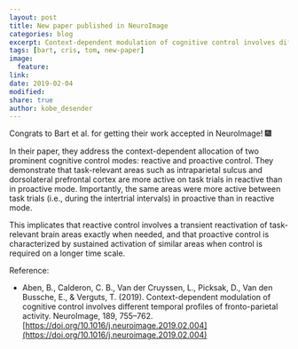 ```yaml
---
layout: post
title: New paper published in NeuroImage
categories: blog
excerpt: Context-dependent modulation of cognitive control involves different temporal profiles of fronto-parietal activity
tags: [bart, cris, tom, new-paper]
image:
  feature:
link:
date: 2019-02-04
modified:
share: true
author: kobe_desender
---
```


Congrats to Bart et al. for getting their work accepted in NeuroImage! :fireworks:   

In their paper, they address the context-dependent allocation of two prominent cognitive control modes: reactive and proactive control. They demonstrate that task-relevant areas such as intraparietal sulcus and dorsolateral prefrontal cortex are more active on task trials in reactive than in proactive mode. Importantly, the same areas were more active between task trials (i.e., during the intertrial intervals) in proactive than in reactive mode. 

This implicates that reactive control involves a transient reactivation of task-relevant brain areas exactly when needed, and that proactive control is characterized by sustained activation of similar areas when control is required on a longer time scale.

Reference:
- Aben, B., Calderon, C. B., Van der Cruyssen, L., Picksak, D., Van den Bussche, E., & Verguts, T. (2019). Context-dependent modulation of cognitive control involves different temporal profiles of fronto-parietal activity. NeuroImage, 189, 755–762. [https://doi.org/10.1016/j.neuroimage.2019.02.004](https://doi.org/10.1016/j.neuroimage.2019.02.004)
